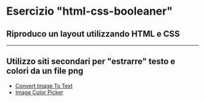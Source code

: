 # Esercizio "html-css-booleaner"
## Riproduco un layout utilizzando HTML e CSS
---
## Utilizzo siti secondari per "estrarre" testo e colori da un file png
- [Convert Image To Text](https://www.ocr2edit.com/convert-to-txt)
- [Image Color Picker](https://imagecolorpicker.com/)